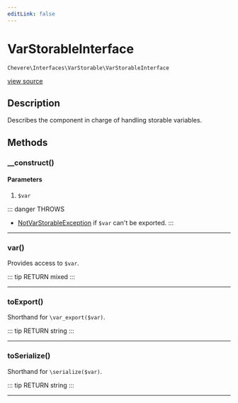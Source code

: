 ```yaml
---
editLink: false
---
```


# VarStorableInterface

`Chevere\Interfaces\VarStorable\VarStorableInterface`

[view source](https://github.com/chevere/chevere/blob/master/src/Chevere/Interfaces/VarStorable/VarStorableInterface.php)

## Description

Describes the component in charge of handling storable variables.

## Methods

### __construct()

#### Parameters

1.  `$var`

::: danger THROWS
- [NotVarStorableException](../../Exceptions/VarStorable/NotVarStorableException.md) if `$var` can't be exported.
:::

---

### var()

Provides access to `$var`.

::: tip RETURN
mixed
:::

---

### toExport()

Shorthand for `\var_export($var)`.

::: tip RETURN
string
:::

---

### toSerialize()

Shorthand for `\serialize($var)`.

::: tip RETURN
string
:::

---
